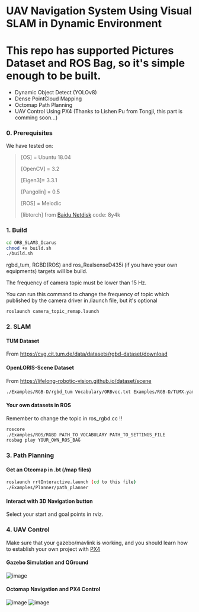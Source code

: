 # UAV Navigation System Using Visual SLAM in Dynamic Environment
# This repo has supported Pictures Dataset and ROS Bag, so it's simple enough to be built.
- Dynamic Object Detect (YOLOv8)
- Dense PointCloud Mapping
- Octomap Path Planning
- UAV Control Using PX4 (Thanks to Lishen Pu from Tongji, this part is comming soon...)

### 0. Prerequisites
We have tested on:
>
> [OS] = Ubuntu 18.04
>
> [OpenCV] = 3.2
>
> [Eigen3]= 3.3.1
>
> [Pangolin] = 0.5
>
> [ROS] = Melodic
> 
> [libtorch] from [Baidu Netdisk](https://pan.baidu.com/s/1DQGM3rt3KTPWtpRK0lu8Fg?pwd=8y4k)
code: 8y4k

### 1. Build
```bash
cd ORB_SLAM3_Icarus
chmod +x build.sh
./build.sh
```

rgbd_tum,  RGBD(ROS) and ros_RealsenseD435i (if you have your own equipments) targets will be build.

The frequency of camera topic must be lower than 15 Hz.

You can run this command to change the frequency of topic which published by the camera driver in /launch file, but it's optional
```bash
roslaunch camera_topic_remap.launch
```

### 2. SLAM
#### TUM Dataset
From https://cvg.cit.tum.de/data/datasets/rgbd-dataset/download

#### OpenLORIS-Scene Dataset
From https://lifelong-robotic-vision.github.io/dataset/scene

```bash
./Examples/RGB-D/rgbd_tum Vocabulary/ORBvoc.txt Examples/RGB-D/TUMX.yaml PATH_TO_SEQUENCE_FOLDER ASSOCIATIONS_FILE
```

#### Your own datasets in ROS
Remember to change the topic in ros_rgbd.cc  !!
```bash
roscore
./Examples/ROS/RGBD PATH_TO_VOCABULARY PATH_TO_SETTINGS_FILE
rosbag play YOUR_OWN_ROS_BAG 
```
### 3. Path Planning
#### Get an Otcomap in .bt (/map files)
```bash
roslaunch rrtInteractive.launch (cd to this file)
./Examples/Planner/path_planner 
```
#### Interact with 3D Navigation button
Select your start and goal points in rviz.

### 4. UAV Control 
Make sure that your gazebo/mavlink is working, and you should learn how to establish your own project with [PX4](https://px4.io/) 
#### Gazebo Simulation and QGround
![image](https://github.com/Yixin-F/UAV-Navigation-Using-Visual-SLAM/gazebo.png) 
#### Octomap Navigation and PX4 Control
![image](https://github.com/Yixin-F/UAV-Navigation-Using-Visual-SLAM/navigation.gif) 
![image](https://github.com/Yixin-F/UAV-Navigation-Using-Visual-SLAM/px4.gif) 
